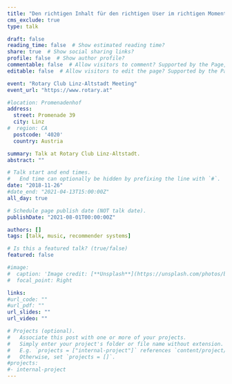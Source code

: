```yaml
---
title: "Den richtigen Inhalt für den richtigen User im richtigen Moment: Musikempfehlungssysteme jetzt und in der Zukunft"
cms_exclude: true
type: talk

draft: false
reading_time: false  # Show estimated reading time?
share: true  # Show social sharing links?
profile: false  # Show author profile?
commentable: false  # Allow visitors to comment? Supported by the Page, Post, and Docs content types.
editable: false  # Allow visitors to edit the page? Supported by the Page, Post, and Docs content types.

event: "Rotary Club Linz-Altstadt Meeting"
event_url: "https://www.rotary.at"

#location: Promenadenhof
address:
  street: Promenade 39
  city: Linz
#  region: CA
  postcode: '4020'
  country: Austria

summary: Talk at Rotary Club Linz-Altstadt.
abstract: ""

# Talk start and end times.
#   End time can optionally be hidden by prefixing the line with `#`.
date: "2018-11-26"
#date_end: "2021-04-13T15:00:00Z"
all_day: true

# Schedule page publish date (NOT talk date).
publishDate: "2021-08-01T00:00:00Z"

authors: []
tags: [talk, music, recommender systems]

# Is this a featured talk? (true/false)
featured: false

#image:
#  caption: 'Image credit: [**Unsplash**](https://unsplash.com/photos/bzdhc5b3Bxs)'
#  focal_point: Right

links:
#url_code: ""
#url_pdf: ""
url_slides: ""
url_video: ""

# Projects (optional).
#   Associate this post with one or more of your projects.
#   Simply enter your project's folder or file name without extension.
#   E.g. `projects = ["internal-project"]` references `content/project/deep-learning/index.md`.
#   Otherwise, set `projects = []`.
#projects:
#- internal-project
---
```

